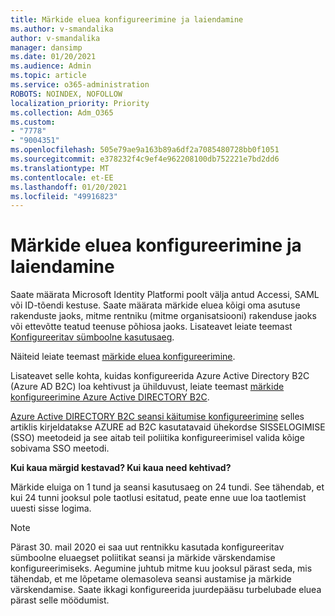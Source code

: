 ```yaml
---
title: Märkide eluea konfigureerimine ja laiendamine
ms.author: v-smandalika
author: v-smandalika
manager: dansimp
ms.date: 01/20/2021
ms.audience: Admin
ms.topic: article
ms.service: o365-administration
ROBOTS: NOINDEX, NOFOLLOW
localization_priority: Priority
ms.collection: Adm_O365
ms.custom:
- "7778"
- "9004351"
ms.openlocfilehash: 505e79ae9a163b89a6df2a7085480728bb0f1051
ms.sourcegitcommit: e378232f4c9ef4e962208100db752221e7bd2dd6
ms.translationtype: MT
ms.contentlocale: et-EE
ms.lasthandoff: 01/20/2021
ms.locfileid: "49916823"
---
```

# <a name="configure-and-extend-token-lifetimes"></a>Märkide eluea konfigureerimine ja laiendamine

Saate määrata Microsoft Identity Platformi poolt välja antud Accessi, SAML või ID-tõendi kestuse. Saate määrata märkide eluea kõigi oma asutuse rakenduste jaoks, mitme rentniku (mitme organisatsiooni) rakenduse jaoks või ettevõtte teatud teenuse põhiosa jaoks. Lisateavet leiate teemast [Konfigureeritav sümboolne kasutusaeg](https://docs.microsoft.com/azure/active-directory/develop/active-directory-configurable-token-lifetimes).

Näiteid leiate teemast [märkide eluea konfigureerimine](https://docs.microsoft.com/azure/active-directory/develop/configure-token-lifetimes).

Lisateavet selle kohta, kuidas konfigureerida Azure Active Directory B2C (Azure AD B2C) loa kehtivust ja ühilduvust, leiate teemast [märkide konfigureerimine Azure Active DIRECTORY B2C](https://docs.microsoft.com/azure/active-directory-b2c/configure-tokens?pivots=b2c-user-flow).

[Azure Active DIRECTORY B2C seansi käitumise konfigureerimine](https://docs.microsoft.com/azure/active-directory-b2c/session-behavior?pivots=b2c-user-flow) selles artiklis kirjeldatakse AZURE ad B2C kasutatavaid ühekordse SISSELOGIMISE (SSO) meetodeid ja see aitab teil poliitika konfigureerimisel valida kõige sobivama SSO meetodi.

**Kui kaua märgid kestavad? Kui kaua need kehtivad?**

Märkide eluiga on 1 tund ja seansi kasutusaeg on 24 tundi. See tähendab, et kui 24 tunni jooksul pole taotlusi esitatud, peate enne uue loa taotlemist uuesti sisse logima.

> [!NOTE]
> Pärast 30. mail 2020 ei saa uut rentnikku kasutada konfigureeritav sümboolne eluaegset poliitikat seansi ja märkide värskendamise konfigureerimiseks. Aegumine juhtub mitme kuu jooksul pärast seda, mis tähendab, et me lõpetame olemasoleva seansi austamise ja märkide värskendamise. Saate ikkagi konfigureerida juurdepääsu turbelubade eluea pärast selle möödumist.






